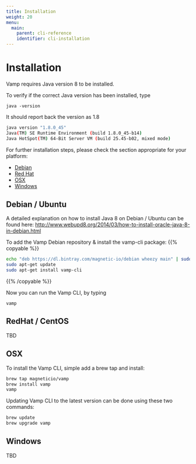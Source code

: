 ```yaml
---
title: Installation
weight: 20
menu:
  main:
    parent: cli-reference
    identifier: cli-installation
---
```



# Installation

Vamp requires Java version 8 to be installed. 

To verify if the correct Java version has been installed, type 
```
java -version
``` 

It should report back the version as 1.8
```bash
java version "1.8.0_45"
Java(TM) SE Runtime Environment (build 1.8.0_45-b14)
Java HotSpot(TM) 64-Bit Server VM (build 25.45-b02, mixed mode)
```

For further installation steps, please check the section appropriate for your platform:

* [Debian](#debian)
* [Red Hat](#redhat)
* [OSX](#osx)
* [Windows](#windows)

## <a name="debian"></a>Debian / Ubuntu
A detailed explanation on how to install Java 8 on Debian / Ubuntu can be found here: 
http://www.webupd8.org/2014/03/how-to-install-oracle-java-8-in-debian.html

To add the Vamp Debian repository & install the vamp-cli package:
{{% copyable %}}
```bash
echo "deb https://dl.bintray.com/magnetic-io/debian wheezy main" | sudo tee -a /etc/apt/sources.list
sudo apt-get update
sudo apt-get install vamp-cli
```
{{% /copyable %}}

Now you can run the Vamp CLI, by typing 
```
vamp
```

## RedHat / CentOS

TBD

## OSX

To install the Vamp CLI, simple add a brew tap and install:

```bash
brew tap magneticio/vamp
brew install vamp
vamp
```

Updating Vamp CLI to the latest version can be done using these two commands:
```bash
brew update
brew upgrade vamp
```

## Windows

TBD
